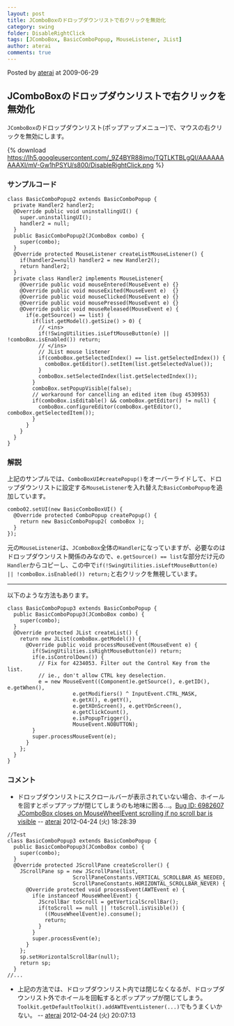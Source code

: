 ```yaml
---
layout: post
title: JComboBoxのドロップダウンリストで右クリックを無効化
category: swing
folder: DisableRightClick
tags: [JComboBox, BasicComboPopup, MouseListener, JList]
author: aterai
comments: true
---
```


Posted by [aterai](http://terai.xrea.jp/aterai.html) at 2009-06-29

## JComboBoxのドロップダウンリストで右クリックを無効化
`JComboBox`のドロップダウンリスト(ポップアップメニュー)で、マウスの右クリックを無効にします。

{% download https://lh5.googleusercontent.com/_9Z4BYR88imo/TQTLKTBLgQI/AAAAAAAAAXI/mV-Gw1hPSYU/s800/DisableRightClick.png %}

### サンプルコード
<pre class="prettyprint"><code>class BasicComboPopup2 extends BasicComboPopup {
  private Handler2 handler2;
  @Override public void uninstallingUI() {
    super.uninstallingUI();
    handler2 = null;
  }
  public BasicComboPopup2(JComboBox combo) {
    super(combo);
  }
  @Override protected MouseListener createListMouseListener() {
    if(handler2==null) handler2 = new Handler2();
    return handler2;
  }
  private class Handler2 implements MouseListener{
    @Override public void mouseEntered(MouseEvent e) {}
    @Override public void mouseExited(MouseEvent e)  {}
    @Override public void mouseClicked(MouseEvent e) {}
    @Override public void mousePressed(MouseEvent e) {}
    @Override public void mouseReleased(MouseEvent e) {
      if(e.getSource() == list) {
        if(list.getModel().getSize() &gt; 0) {
          // &lt;ins&gt;
          if(!SwingUtilities.isLeftMouseButton(e) || !comboBox.isEnabled()) return;
          // &lt;/ins&gt;
          // JList mouse listener
          if(comboBox.getSelectedIndex() == list.getSelectedIndex()) {
            comboBox.getEditor().setItem(list.getSelectedValue());
          }
          comboBox.setSelectedIndex(list.getSelectedIndex());
        }
        comboBox.setPopupVisible(false);
        // workaround for cancelling an edited item (bug 4530953)
        if(comboBox.isEditable() &amp;&amp; comboBox.getEditor() != null) {
          comboBox.configureEditor(comboBox.getEditor(), comboBox.getSelectedItem());
        }
      }
    }
  }
}
</code></pre>

### 解説
上記のサンプルでは、`ComboBoxUI#createPopup()`をオーバーライドして、ドロップダウンリストに設定する`MouseListener`を入れ替えた`BasicComboPopup`を追加しています。

<pre class="prettyprint"><code>combo02.setUI(new BasicComboBoxUI() {
  @Override protected ComboPopup createPopup() {
    return new BasicComboPopup2( comboBox );
  }
});
</code></pre>

元の`MouseListener`は、`JComboBox`全体の`Handler`になっていますが、必要なのはドロップダウンリスト関係のみなので、`e.getSource() == list`な部分だけ元の`Handler`からコピーし、この中で`if(!SwingUtilities.isLeftMouseButton(e) || !comboBox.isEnabled()) return;`と右クリックを無視しています。

- - - -
以下のような方法もあります。

<pre class="prettyprint"><code>class BasicComboPopup3 extends BasicComboPopup {
  public BasicComboPopup3(JComboBox combo) {
    super(combo);
  }
  @Override protected JList createList() {
    return new JList(comboBox.getModel()) {
      @Override public void processMouseEvent(MouseEvent e) {
        if(SwingUtilities.isRightMouseButton(e)) return;
        if(e.isControlDown()) {
          // Fix for 4234053. Filter out the Control Key from the list.
          // ie., don't allow CTRL key deselection.
          e = new MouseEvent((Component)e.getSource(), e.getID(), e.getWhen(),
                     e.getModifiers() ^ InputEvent.CTRL_MASK,
                     e.getX(), e.getY(),
                     e.getXOnScreen(), e.getYOnScreen(),
                     e.getClickCount(),
                     e.isPopupTrigger(),
                     MouseEvent.NOBUTTON);
        }
        super.processMouseEvent(e);
      }
    };
  }
}
</code></pre>

### コメント
- ドロップダウンリストにスクロールバーが表示されていない場合、ホイールを回すとポップアップが閉じてしまうのも地味に困る…。[Bug ID: 6982607 JComboBox closes on MouseWheelEvent scrolling if no scroll bar is visible](http://bugs.sun.com/bugdatabase/view_bug.do?bug_id=6982607) -- [aterai](http://terai.xrea.jp/aterai.html) 2012-04-24 (火) 18:28:39

<!-- dummy comment line for breaking list -->

<pre class="prettyprint"><code>//Test
class BasicComboPopup3 extends BasicComboPopup {
  public BasicComboPopup3(JComboBox combo) {
    super(combo);
  }
  @Override protected JScrollPane createScroller() {
    JScrollPane sp = new JScrollPane(list,
                     ScrollPaneConstants.VERTICAL_SCROLLBAR_AS_NEEDED,
                     ScrollPaneConstants.HORIZONTAL_SCROLLBAR_NEVER) {
      @Override protected void processEvent(AWTEvent e) {
        if(e instanceof MouseWheelEvent) {
          JScrollBar toScroll = getVerticalScrollBar();
          if(toScroll == null || !toScroll.isVisible()) {
            ((MouseWheelEvent)e).consume();
            return;
          }
        }
        super.processEvent(e);
      }
    };
    sp.setHorizontalScrollBar(null);
    return sp;
  }
//...
</code></pre>

- 上記の方法では、ドロップダウンリスト内では閉じなくなるが、ドロップダウンリスト外でホイールを回転するとポップアップが閉じてしまう。`Toolkit.getDefaultToolkit().addAWTEventListener(...)`でもうまくいかない。 -- [aterai](http://terai.xrea.jp/aterai.html) 2012-04-24 (火) 20:07:13

<!-- dummy comment line for breaking list -->

